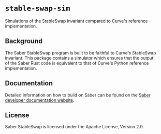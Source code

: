 # `stable-swap-sim`

Simulations of the StableSwap invariant compared to Curve's reference implementation.

## Background

The Saber StableSwap program is built to be faithful to Curve's StableSwap invariant. This package contains a simulator which ensures that the output of the Saber Rust code is equivalent to that of Curve's Python reference implementation.

## Documentation

Detailed information on how to build on Saber can be found on the [Saber developer documentation website](https://docs.saber.so/docs/developing/overview).

## License

Saber StableSwap is licensed under the Apache License, Version 2.0.
